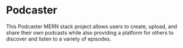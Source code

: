 # Podcaster
This Podcaster MERN stack project allows users to create, upload, and share their own podcasts while also providing a platform for others to discover and listen to a variety of episodes. 
